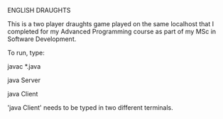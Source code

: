 ENGLISH DRAUGHTS

This is a two player draughts game played on the same localhost that I completed for my Advanced Programming course as part of my MSc in Software Development.

To run, type: 

javac *.java

java Server

java Client

'java Client' needs to be typed in two different terminals.
